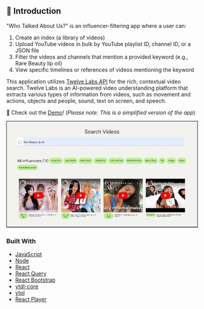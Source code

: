 ## 👋 Introduction

"Who Talked About Us?" is an influencer-filtering app where a user can:

1. Create an index (a library of videos)
2. Upload YouTube videos in bulk by YouTube playlist ID, channel ID, or a JSON file
3. Filter the videos and channels that mention a provided keyword (e.g., Rare Beauty lip oil)
4. View specific timelines or references of videos mentioning the keyword

This application utilizes [Twelve Labs API](https://docs.twelvelabs.io/docs) for the rich, contextual video search. Twelve Labs is an AI-powered video understanding platform that extracts various types of information from videos, such as movement and actions, objects and people, sound, text on screen, and speech.

📌 Check out the [Demo](https://who-talked-about-us-vercel-client.vercel.app/)! (_Please note: This is a simplified version of the app_)

<div align="center">
  <a href="https://who-talked-about-us-vercel-client.vercel.app/">
    <img src="search.gif" alt="search result screenshot" style="border: 1px solid black;" />
  </a>
</div>

### Built With

- [JavaScript](https://developer.mozilla.org/en-US/docs/Web/JavaScript)
- [Node](https://nodejs.org/en)
- [React](https://react.dev/)
- [React Query](https://tanstack.com/query/latest)
- [React Bootstrap](https://react-bootstrap.netlify.app/)
- [ytdl-core](https://www.npmjs.com/package/ytdl-core)
- [ytpl](https://www.npmjs.com/package/ytpl)
- [React Player](https://www.npmjs.com/package/react-player)